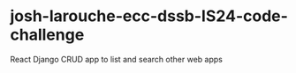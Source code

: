 # josh-larouche-ecc-dssb-IS24-code-challenge
React Django CRUD app to list and search other web apps
